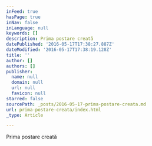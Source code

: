 ```yaml
---
inFeed: true
hasPage: true
inNav: false
inLanguage: null
keywords: []
description: Prima postare creată
datePublished: '2016-05-17T17:38:27.887Z'
dateModified: '2016-05-17T17:38:19.128Z'
title: ''
author: []
authors: []
publisher:
  name: null
  domain: null
  url: null
  favicon: null
starred: false
sourcePath: _posts/2016-05-17-prima-postare-creata.md
url: prima-postare-creata/index.html
_type: Article

---
```

Prima postare creată